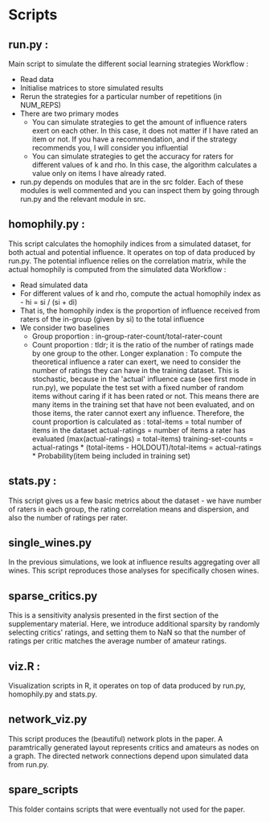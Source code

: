 # Scripts

## run.py :

Main script to simulate the different social learning strategies
Workflow :
- Read data
- Initialise matrices to store simulated results
- Rerun the strategies for a particular number of repetitions (in NUM_REPS)
- There are two primary modes
    - You can simulate strategies to get the amount of influence raters exert on
    each other. In this case, it does not matter if I have rated an item or not. If you
    have a recommendation, and if the strategy recommends you, I will consider you influential
    - You can simulate strategies to get the accuracy for raters for different values of k and rho.
    In this case, the algorithm calculates a value only on items I have already rated.
- run.py depends on modules that are in the src folder. Each of these modules is well commented and you can inspect them by
going through run.py and the relevant module in src.
    
## homophily.py :


This script calculates the homophily indices from a simulated dataset, for both actual and
 potential influence. It operates on top of data produced by run.py. The potential influence relies on the correlation matrix, 
while the actual homophily is computed from the simulated data
Workflow :
- Read simulated data
- For different values of k and rho, compute the actual homophily index as - 
    hi = si / (si + di)
- That is, the homophily index is the proportion of influence received from raters of the in-group
(given by si) to the total influence
- We consider two baselines
    - Group proportion : in-group-rater-count/total-rater-count
    - Count proportion : tldr; it is the ratio of the number of ratings made by one group to the
    other. 
    Longer explanation : To compute the theoretical influence a rater can exert, we need to consider
    the number of ratings they can have in the training dataset. This is stochastic, because in the 
    'actual' influence case (see first mode in run.py), we populate the test set with a fixed number of 
    random items without caring if it has been rated or not. This means there are many items in the 
    training set that have not been evaluated, and on those items, the rater cannot exert any influence.
    Therefore, the count proportion is calculated as :
    total-items = total number of items in the dataset
    actual-ratings = number of items a rater has evaluated (max(actual-ratings) = total-items)
    training-set-counts = actual-ratings * (total-items - HOLDOUT)/total-items
                        = actual-ratings * Probability(item being included in training set)
    
    
## stats.py :

This script gives us a few basic metrics about the dataset - we have number of raters in each group, 
the rating correlation means and dispersion, and also the number of ratings per rater.

## single_wines.py

In the previous simulations, we look at influence results aggregating over all wines. This script reproduces
those analyses for specifically chosen wines.

## sparse_critics.py

This is a sensitivity analysis presented in the first section of the supplementary material. Here, we introduce additional 
sparsity by randomly selecting critics' ratings, and setting them to NaN so that the number of ratings per critic
matches the average number of amateur ratings. 

## viz.R :

Visualization scripts in R, it operates on top of data produced by run.py, homophily.py and stats.py.

## network_viz.py

This script produces the (beautiful) network plots in the paper. A paramtrically generated layout
represents critics and amateurs as nodes on a graph. The directed network connections depend upon simulated data from run.py. 

## spare_scripts

This folder contains scripts that were eventually not used for the paper. 